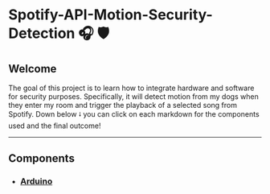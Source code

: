 # Spotify-API-Motion-Security-Detection 🎧 🛡️

## Welcome
<p>
  The goal of this project is to learn how to integrate hardware and software for security purposes. Specifically, it will detect motion from my dogs when they enter my room and trigger the playback of a selected song from Spotify. Down below ⭭ you can        click on each markdown for the components used and the final outcome! 
</p>

<hr>

## Components
- <h3> <a href="/markdownv1/arduino.md"> Arduino </h3>
